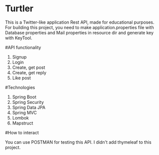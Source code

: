 # Turtler

This is a Twitter-like application Rest API, made for educational purposes.
For building this project, you need to make application.properties file with Database properties and Mail properties in resource dir and generate key with KeyTool.

#API functionality
1. Signup
2. Login
3. Create, get post
4. Create, get reply
5. Like post

#Technologies
1. Spring Boot
2. Spring Security
3. Spring Data JPA
4. Spring MVC
5. Lombok
6. Mapstruct


#How to interact 

You can use POSTMAN for testing this API. I didn't add thymeleaf to this project.